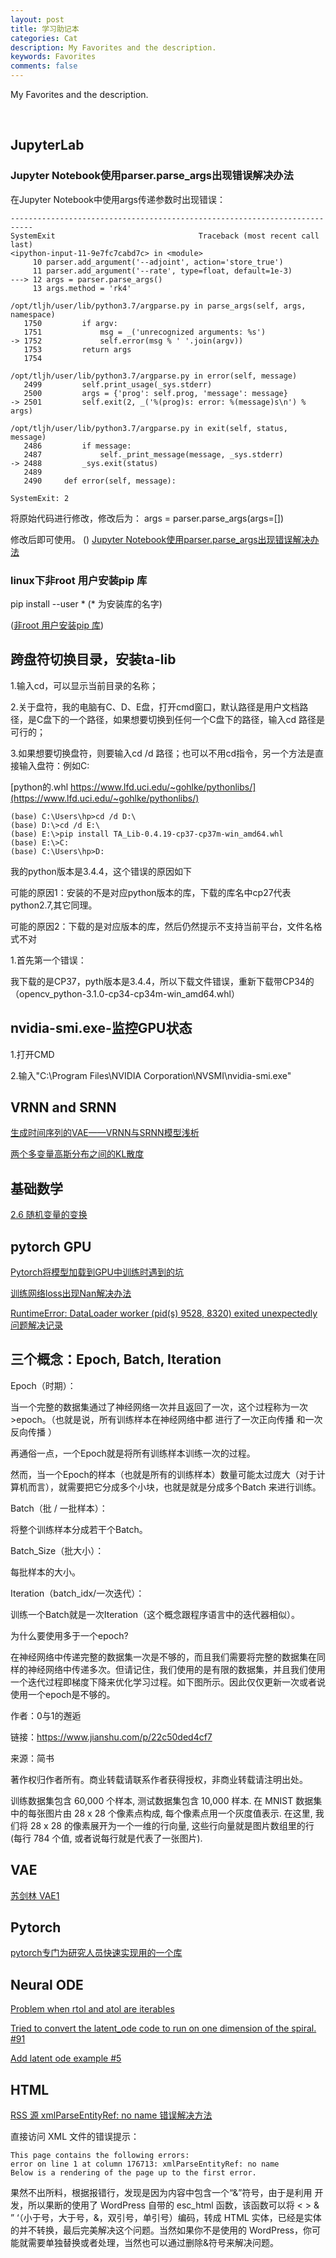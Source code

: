 ```yaml
---
layout: post
title: 学习助记本
categories: Cat
description: My Favorites and the description.
keywords: Favorites
comments: false
---
```


My Favorites and the description.

<br/>

## JupyterLab

### Jupyter Notebook使用parser.parse_args出现错误解决办法

在Jupyter Notebook中使用args传递参数时出现错误：
```
---------------------------------------------------------------------------
SystemExit                                Traceback (most recent call last)
<ipython-input-11-9e7fc7cabd7c> in <module>
     10 parser.add_argument('--adjoint', action='store_true')
     11 parser.add_argument('--rate', type=float, default=1e-3)
---> 12 args = parser.parse_args()
     13 args.method = 'rk4'

/opt/tljh/user/lib/python3.7/argparse.py in parse_args(self, args, namespace)
   1750         if argv:
   1751             msg = _('unrecognized arguments: %s')
-> 1752             self.error(msg % ' '.join(argv))
   1753         return args
   1754 

/opt/tljh/user/lib/python3.7/argparse.py in error(self, message)
   2499         self.print_usage(_sys.stderr)
   2500         args = {'prog': self.prog, 'message': message}
-> 2501         self.exit(2, _('%(prog)s: error: %(message)s\n') % args)

/opt/tljh/user/lib/python3.7/argparse.py in exit(self, status, message)
   2486         if message:
   2487             self._print_message(message, _sys.stderr)
-> 2488         _sys.exit(status)
   2489 
   2490     def error(self, message):

SystemExit: 2
```
将原始代码进行修改，修改后为：
args = parser.parse_args(args=[])

修改后即可使用。
()
[Jupyter Notebook使用parser.parse_args出现错误解决办法](https://blog.csdn.net/qq_34277608/article/details/97369630)

### linux下非root 用户安装pip 库

pip install --user *     (* 为安装库的名字)

([非root 用户安装pip 库](https://blog.csdn.net/yeyang911/article/details/78222158?utm_medium=distribute.pc_relevant.none-task-blog-BlogCommendFromBaidu-1.control&depth_1-utm_source=distribute.pc_relevant.none-task-blog-BlogCommendFromBaidu-1.control))

## 跨盘符切换目录，安装ta-lib

1.输入cd，可以显示当前目录的名称；

2.关于盘符，我的电脑有C、D、E盘，打开cmd窗口，默认路径是用户文档路径，是C盘下的一个路径，如果想要切换到任何一个C盘下的路径，输入cd 路径是可行的；

3.如果想要切换盘符，则要输入cd /d 路径；也可以不用cd指令，另一个方法是直接输入盘符：例如C:

[python的.whl https://www.lfd.uci.edu/~gohlke/pythonlibs/](https://www.lfd.uci.edu/~gohlke/pythonlibs/)

```
(base) C:\Users\hp>cd /d D:\
(base) D:\>cd /d E:\
(base) E:\>pip install TA_Lib-0.4.19-cp37-cp37m-win_amd64.whl
(base) E:\>C:
(base) C:\Users\hp>D:

```

我的python版本是3.4.4，这个错误的原因如下

可能的原因1：安装的不是对应python版本的库，下载的库名中cp27代表python2.7,其它同理。

可能的原因2：下载的是对应版本的库，然后仍然提示不支持当前平台，文件名格式不对

1.首先第一个错误：

我下载的是CP37，pyth版本是3.4.4，所以下载文件错误，重新下载带CP34的（opencv_python-3.1.0-cp34-cp34m-win_amd64.whl）

## nvidia-smi.exe-监控GPU状态

1.打开CMD

2.输入"C:\Program Files\NVIDIA Corporation\NVSMI\nvidia-smi.exe"


## VRNN and SRNN

[生成时间序列的VAE——VRNN与SRNN模型浅析](https://zhuanlan.zhihu.com/p/272106709)

[两个多变量高斯分布之间的KL散度](https://zhuanlan.zhihu.com/p/55778595)

## 基础数学

[2.6 随机变量的变换](https://zhuanlan.zhihu.com/p/35965931)

## pytorch GPU
[Pytorch将模型加载到GPU中训练时遇到的坑](https://blog.csdn.net/weixin_42118374/article/details/105102153)

[训练网络loss出现Nan解决办法](https://zhuanlan.zhihu.com/p/89588946)

[RuntimeError: DataLoader worker (pid(s) 9528, 8320) exited unexpectedly问题解决记录](https://blog.csdn.net/gyl1050097468/article/details/107523290)

[]()

## 三个概念：Epoch, Batch, Iteration

Epoch（时期）：

当一个完整的数据集通过了神经网络一次并且返回了一次，这个过程称为一次>epoch。（也就是说，所有训练样本在神经网络中都 进行了一次正向传播 和一次反向传播 ）

再通俗一点，一个Epoch就是将所有训练样本训练一次的过程。

然而，当一个Epoch的样本（也就是所有的训练样本）数量可能太过庞大（对于计算机而言），就需要把它分成多个小块，也就是就是分成多个Batch 来进行训练。

Batch（批 / 一批样本）：

将整个训练样本分成若干个Batch。

Batch_Size（批大小）：

每批样本的大小。

Iteration（batch_idx/一次迭代）：

训练一个Batch就是一次Iteration（这个概念跟程序语言中的迭代器相似）。

为什么要使用多于一个epoch?

在神经网络中传递完整的数据集一次是不够的，而且我们需要将完整的数据集在同样的神经网络中传递多次。但请记住，我们使用的是有限的数据集，并且我们使用一个迭代过程即梯度下降来优化学习过程。如下图所示。因此仅仅更新一次或者说使用一个epoch是不够的。

作者：0与1的邂逅

链接：https://www.jianshu.com/p/22c50ded4cf7

来源：简书

著作权归作者所有。商业转载请联系作者获得授权，非商业转载请注明出处。

训练数据集包含 60,000 个样本, 测试数据集包含 10,000 样本. 在 MNIST 数据集中的每张图片由 28 x 28 个像素点构成, 每个像素点用一个灰度值表示. 在这里, 我们将 28 x 28 的像素展开为一个一维的行向量, 这些行向量就是图片数组里的行(每行 784 个值, 或者说每行就是代表了一张图片). 

## VAE

[苏剑林 VAE1](https://spaces.ac.cn/archives/5253)


## Pytorch

[pytorch专门为研究人员快速实现用的一个库](https://pytorch-lightning-bolts.readthedocs.io/en/latest/introduction_guide.html)

## Neural ODE

[Problem when rtol and atol are iterables](https://github.com/rtqichen/torchdiffeq/issues/4)

[Tried to convert the latent_ode code to run on one dimension of the spiral. #91](https://github.com/rtqichen/torchdiffeq/issues/91)

[Add latent ode example #5](https://github.com/rtqichen/torchdiffeq/pull/5)

## HTML

[RSS 源 xmlParseEntityRef: no name 错误解决方法](https://www.it131.org/8487.html)


直接访问 XML 文件的错误提示：

    This page contains the following errors:
    error on line 1 at column 176713: xmlParseEntityRef: no name
    Below is a rendering of the page up to the first error.

果然不出所料，根据报错行，发现是因为内容中包含一个“&”符号，由于是利用 开发，所以果断的使用了 WordPress 自带的 esc_html 函数，该函数可以将 < > & ” ‘（小于号，大于号，&，双引号，单引号）编码，转成 HTML 实体，已经是实体的并不转换，最后完美解决这个问题。当然如果你不是使用的 WordPress，你可能就需要单独替换或者处理，当然也可以通过删除&符号来解决问题。

